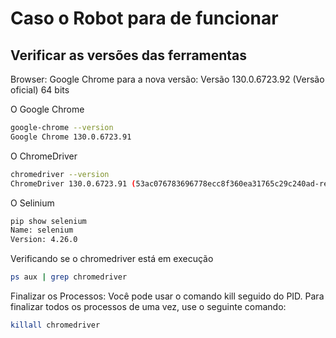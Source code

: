 # Caso o Robot para de funcionar

## Verificar as versões das ferramentas

Browser: Google Chrome para a nova versão: Versão 130.0.6723.92 (Versão oficial) 64 bits

O Google Chrome

```bash
google-chrome --version
Google Chrome 130.0.6723.91
```

O ChromeDriver

```bash
chromedriver --version
ChromeDriver 130.0.6723.91 (53ac076783696778ecc8f360ea31765c29c240ad-refs/branch-heads/6723@{#1517})
```

O Selinium

```bash
pip show selenium
Name: selenium
Version: 4.26.0
```

Verificando se o chromedriver está em execução

```bash
ps aux | grep chromedriver
```

Finalizar os Processos: Você pode usar o comando kill seguido do PID. Para finalizar todos os processos de uma vez, use o seguinte comando:

```bash
killall chromedriver
```